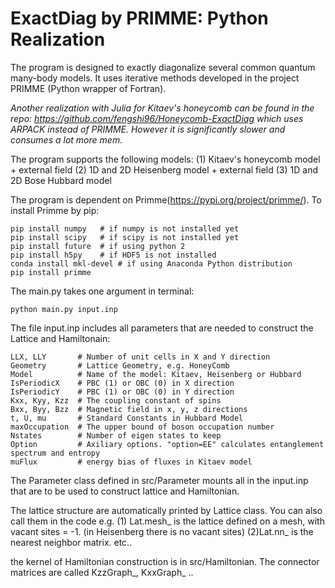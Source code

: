 # ExactDiag by PRIMME: Python Realization

The program is designed to exactly diagonalize several common quantum many-body models. It uses iterative methods developed in the project PRIMME (Python wrapper of Fortran). 



*Another realization with Julia for Kitaev's honeycomb can be found in the repo:*
*https://github.com/fengshi96/Honeycomb-ExactDiag*
*which uses ARPACK instead of PRIMME. However it is significantly slower and consumes a lot more mem.*




The program supports the following models: 
(1) Kitaev's honeycomb model + external field
(2) 1D and 2D Heisenberg model + external field
(3) 1D and 2D Bose Hubbard model 

The program is dependent on Primme(https://pypi.org/project/primme/). 
To install Primme by pip:
```
pip install numpy   # if numpy is not installed yet
pip install scipy   # if scipy is not installed yet
pip install future  # if using python 2
pip install h5py    # if HDF5 is not installed
conda install mkl-devel # if using Anaconda Python distribution
pip install primme
```

The main.py takes one argument in terminal: 

```
python main.py input.inp
```

The file input.inp includes all parameters that are needed to construct the Lattice and Hamiltonain:
```
LLX, LLY       # Number of unit cells in X and Y direction
Geometry       # Lattice Geometry, e.g. HoneyComb
Model          # Name of the model: Kitaev, Heisenberg or Hubbard
IsPeriodicX    # PBC (1) or OBC (0) in X direction
IsPeriodicY    # PBC (1) or OBC (0) in Y direction
Kxx, Kyy, Kzz  # The coupling constant of spins
Bxx, Byy, Bzz  # Magnetic field in x, y, z directions
t, U, mu       # Standard Constants in Hubbard Model
maxOccupation  # The upper bound of boson occupation number
Nstates        # Number of eigen states to keep
Option         # Axiliary options. "option=EE" calculates entanglement spectrum and entropy 
muFlux         # energy bias of fluxes in Kitaev model
```




The Parameter class defined in src/Parameter mounts all in the input.inp that are to be used to construct lattice and Hamiltonian.

The lattice structure are automatically printed by Lattice class. You can also call them in the code e.g.
(1) Lat.mesh_ is the lattice defined on a mesh, with vacant sites = -1. (in Heisenberg there is no vacant sites)
(2)Lat.nn_ is the nearest neighbor matrix.
etc..

the kernel of Hamiltonian construction is in src/Hamiltonian. The connector matrices are called KzzGraph_, KxxGraph_ ..

